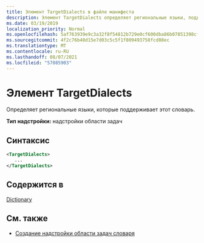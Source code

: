 ```yaml
---
title: Элемент TargetDialects в файле манифеста
description: Элемент TargetDialects определяет региональные языки, поддерживаемые этим словарем.
ms.date: 03/19/2019
localization_priority: Normal
ms.openlocfilehash: 5af763939e9c3a32f8f54812b729e0cf600dba86b07851398cf832b67570cd90
ms.sourcegitcommit: 4f2c76b48d15e7d03c5c5f1f809493758fcd88ec
ms.translationtype: MT
ms.contentlocale: ru-RU
ms.lasthandoff: 08/07/2021
ms.locfileid: "57085903"
---
```

# <a name="targetdialects-element"></a>Элемент TargetDialects

Определяет региональные языки, которые поддерживает этот словарь.

**Тип надстройки:** надстройки области задач

## <a name="syntax"></a>Синтаксис

```XML
<TargetDialects>
   ...
</TargetDialects>
```

## <a name="contained-in"></a>Содержится в

[Dictionary](dictionary.md)

## <a name="see-also"></a>См. также

- [Создание надстройки области задач словаря](../../word/dictionary-task-pane-add-ins.md)
